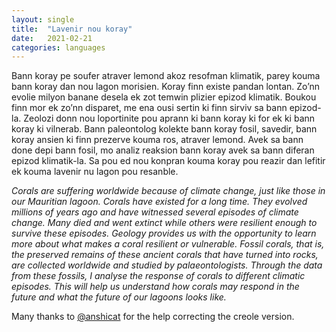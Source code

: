 ```yaml
---
layout: single
title:  "Lavenir nou koray"
date:   2021-02-21
categories: languages
---
```

Bann koray pe soufer atraver lemond akoz resofman klimatik, parey kouma bann koray dan nou lagon morisien. Koray finn existe pandan lontan. Zo’nn evolie milyon banane desela ek zot temwin plizier epizod klimatik. Boukou finn mor ek zo’nn disparet, me ena ousi sertin ki finn sirviv sa bann epizod-la. Zeolozi donn nou loportinite pou aprann ki bann koray ki for ek ki bann koray ki vilnerab. Bann paleontolog kolekte bann koray fosil, savedir, bann koray ansien ki finn prezerve kouma ros, atraver lemond. Avek sa bann done depi bann fosil, mo analiz reaksion bann koray avek sa bann diferan epizod klimatik-la. Sa pou ed nou konpran kouma koray pou reazir dan lefitir ek kouma lavenir nu lagon pou resanble.

*Corals are suffering worldwide because of climate change, just like those in our Mauritian lagoon. Corals have existed for a long time. They evolved millions of years ago and have witnessed several episodes of climate change. Many died and went extinct while others were resilient enough to survive these episodes.  Geology provides us with the opportunity to learn more about what makes a coral resilient or vulnerable. Fossil corals, that is, the preserved remains of these ancient corals that have turned into rocks, are collected worldwide and studied by palaeontologists. Through the data from these fossils, I analyse the response of corals to different climatic episodes. This will help us understand how corals may respond in the future and what the future of our lagoons looks like.*

Many thanks to [@anshicat](https://twitter.com/anshicat/) for the help correcting the creole version.
